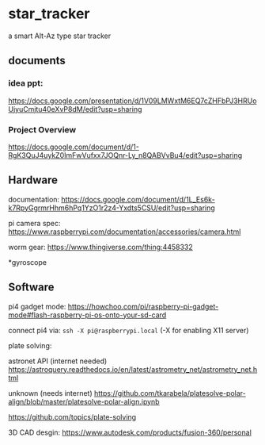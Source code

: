 # star_tracker
a smart Alt-Az type star tracker

## documents

### idea ppt:
https://docs.google.com/presentation/d/1V09LMWxtM6EQ7cZHFbPJ3HRUoUjyuCmjtu40eXvP8dM/edit?usp=sharing

### Project Overview
https://docs.google.com/document/d/1-RgK3QuJ4uykZ0ImFwVufxx7JOQnr-Ly_n8QABVvBu4/edit?usp=sharing

## Hardware

documentation: https://docs.google.com/document/d/1L_Es6k-k7RpyGgrmrHhm6hPq1YzO1r2z4-Yxdts5CSU/edit?usp=sharing

pi camera spec: https://www.raspberrypi.com/documentation/accessories/camera.html

worm gear: https://www.thingiverse.com/thing:4458332

*gyroscope

## Software

pi4 gadget mode: https://howchoo.com/pi/raspberry-pi-gadget-mode#flash-raspberry-pi-os-onto-your-sd-card

connect pi4 via: `ssh -X pi@raspberrypi.local` (-X for enabling X11 server)

plate solving:

astronet API (internet needed) https://astroquery.readthedocs.io/en/latest/astrometry_net/astrometry_net.html 

unknown (needs internet) https://github.com/tkarabela/platesolve-polar-align/blob/master/platesolve-polar-align.ipynb

https://github.com/topics/plate-solving

3D CAD desgin:
https://www.autodesk.com/products/fusion-360/personal
